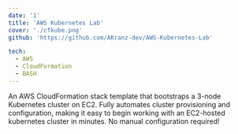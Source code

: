 ```yaml
---
date: '1'
title: 'AWS Kubernetes Lab'
cover: './cfkube.png'
github: 'https://github.com/AKranz-dev/AWS-Kubernetes-Lab'

tech:
  - AWS
  - CloudFormation
  - BASH
---
```


<!-- Optional second icon link: external: 'https://halcyon-theme.netlify.com/' -->

An AWS CloudFormation stack template that bootstraps a 3-node Kubernetes cluster on EC2. Fully automates cluster provisioning and configuration, making it easy to begin working with an EC2-hosted kubernetes cluster in minutes. No manual configuration required!
